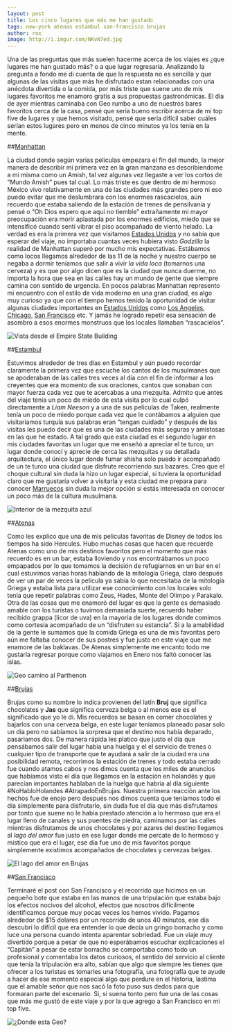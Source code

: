 ```yaml
---
layout: post
title: Los cinco lugares que más me han gustado
tags: new-york atenas estambul san-francisco brujas
author: rox
image: http://i.imgur.com/NKvN7ed.jpg
---
```

Una de las preguntas que más suelen hacerme acerca de los viajes es ¿que lugares me han gustado más? o a que lugar regresaría. Analizando la pregunta a fondo me di cuenta de que la respuesta no es sencilla y que algunas de las visitas que más he disfrutado estan relacionadas con una anécdota divertida o la comida, por más triste que suene uno de mis lugares favoritos me enamoro gratis a sus propuestas gastronómicas.
El día de ayer mientras caminaba con Geo rumbo a uno de nuestros bares favoritos cerca de la casa, pensé que sería bueno escribir acerca de mi top five de lugares y que hemos visitado, pensé que sería difícil saber cuáles serían estos lugares pero en menos de cinco minutos ya los tenía en la mente.

##[Manhattan](/tag/new-york/)

La ciudad donde según varias peliculas empezara el fin del mundo, la mejor manera de describir mi primera vez en la gran manzana es describiendome a mi misma como un Amish, tal vez algunas vez llegaste a ver los cortos de “Mundo Amish” pues tal cual. 
Lo más triste es que dentro de mi hermoso México vivo relativamente en una de las ciudades más grandes pero ni eso puedo evitar que me deslumbrara con los enormes rascacielos, aún recuerdo que estaba saliendo de la estación de trenes de pensilvania y pensé o “Oh Dios espero que aqui no tiemble” extrañamente mi mayor preocupación era morir aplastada por los enormes edificios, miedo que se intensificó cuando sentí vibrar el piso acompañado de viento helado.
La verdad es era la primera vez que visitamos [Estados Unidos](/tag/estados-unidos/) y no sabía que esperar del viaje, no importaba cuantas veces hubiera visto *Godzilla* la realidad de Manhattan superó por mucho mis expectativas. Estábamos como locos llegamos alrededor de las 11 de la noche y nuestro cuerpo se negaba a dormir teníamos que salir a vivir *la vida loca* (tomarnos una cerveza) y es que por algo dicen que es la ciudad que nunca duerme, no importa la hora que sea en las calles hay un mundo de gente que siempre camina con sentido de urgencia. En pocos palabras Manhattan represento mi encuentro con el estilo de vida moderno en una gran ciudad, es algo muy curioso ya que con el tiempo hemos tenido la oportunidad de visitar algunas ciudades importantes en [Estados Unidos](/tag/estados-unidos/) como [Los Angeles](/tag/los-angeles/), [Chicago](/tag/chicago/), [San Francisco](/tag/san-francisco/) etc. Y jamás he logrado repetir esa sensación de asombro a esos enormes monstruos que los locales llamaban “rascacielos”.

![Vista desde el Empire State Building](http://i.imgur.com/6kAC6cl.jpg)

##[Estambul](/tag/estambul/)

Estuvimos alrededor de tres días en Estambul y aún puedo recordar claramente la primera vez que escuche los cantos de los musulmanes que se apoderaban de las calles tres veces al día con el fin de informar a los creyentes que era momento de sus oraciones, cantos que sonaban con mayor fuerza cada vez que te acercabas a una mezquita.
Admito que antes del viaje tenía un poco de miedo de esta visita por lo cual culpó directamente a *Liam Neeson* y a una de sus peliculas de Taken, realmente tenía un poco de miedo porque cada vez que le contábamos a alguien que visitariamos turquía sus palabras eran “tengan cuidado” y después de las visitas les puedo decir que es una de las ciudades más seguras y amistosas en las que he estado. A tal grado que esta ciudad es el segundo lugar en mis ciudades favoritas un lugar que me enseñó a apreciar el te turco, un lugar donde conocí y aprecie de cerca las mezquitas y su detallada arquitectura, el único lugar donde fumar shisha solo puedo ir acompañado de un te turco una ciudad que disfrute recorriendo sus bazares.
Creo que el choque cultural sin duda la hizo un lugar especial, si tuviera la oportunidad claro que me gustaría volver a visitarla y esta ciudad me prepara para conocer [Marruecos](/tag/marruecos/) sin duda la mejor opción si estás interesada en conocer un poco más de la cultura musulmana.

![Interior de la mezquita azul](http://i.imgur.com/Z15RQWD.jpg)

##[Atenas](/tag/atenas/)

Como les explico que una de mis peliculas favoritas de Disney de todos los tiempos ha sido Hercules. Hubo muchas cosas que hacen que recuerde Atenas como uno de mis destinos favoritos pero el momento que más recuerdo es en un bar, estaba lloviendo y nos encontrábamos un poco empapados por lo que tomamos la decisión de refugiarnos en un bar en el cual estuvimos varias horas hablando de la mitología Griega, claro después de ver un par de veces la película ya sabía lo que necesitaba de la mitología Griega y estaba lista para utilizar ese conocimiento con los locales solo tenía que repetir palabras como Zeus, Hades, Monte del Olimpo y Parakalo.
Otra de las cosas que me enamoró del lugar es que la gente es demasiado amable con los turistas o tuvimos demasiada suerte, recuerdo haber recibido grappa (licor de uva) en la mayoría de los lugares donde comimos como cortesía acompañado de un “disfruten su estancia”. Si a la amabilidad de la gente le sumamos que la comida Griega es una de mis favoritas pero aún me faltaba conocer de sus postres y fue justo en este viaje que me enamore de las baklavas.
De Atenas simplemente me encanto todo me gustaría regresar porque como viajamos en Enero nos faltó conocer las islas.

![Geo camino al Parthenon](http://i.imgur.com/Bgl9roM.jpg)

##[Brujas](/tag/brujas/)

Brujas como su nombre lo indica provienen del latín **Bruj** que significa chocolates y **Jas** que significa cerveza belga o al menos ese es el significado que yo le di. Mis recuerdos se basan en comer chocolates y bajarlos con una cerveza belga, en este lugar teníamos planeado pasar solo un día pero no sabíamos la sorpresa que el destino nos había deparado, pasariamos dos.
De manera rápida les platico que justo el día que pensábamos salir del lugar habia una huelga y el el servicio de trenes o cualquier tipo de transporte que te ayudará a salir de la ciudad era una posibilidad remota, recorrimos la estación de trenes y todo estaba cerrado fue cuando atamos cabos y nos dimos cuenta que los miles de anuncios que habíamos visto el día que llegamos en la estación en holandés y que parecían importantes hablaban de la huelga que habría al día siguiente #NoHabloHolandes #AtrapadoEnBrujas.
Nuestra primera reacción ante los hechos fue de enojo pero después nos dimos cuenta que teníamos todo el día simplemente para disfrutarlo, sin duda fue el día que más disfrutamos por tonto que suene no le habia prestado atención a lo hermoso que era el lugar lleno de canales y sus puentes de piedra, caminamos por las calles mientras disfrutamos de unos chocolates y por azares del destino llegamos al *lago del amor* fue justo en ese lugar donde me percate de lo hermoso y místico que era el lugar, ese día fue uno de mis favoritos porque simplemente existimos acompañados de chocolates y cervezas belgas.

![El lago del amor en Brujas](http://i.imgur.com/91tQrqd.jpg)

##[San Francisco](/tag/san-francisco/)

Terminaré el post con San Francisco y el recorrido que hicimos en un pequeño bote que estaba en las manos de una tripulación que estaba bajo los efectos nocivos del alcohol, efectos que nosotros difícilmente identificamos porque muy pocas veces los hemos vivido.
Pagamos alrededor de $15 dolares por un recorrido de unos 40 minutos, ese día descubrí lo difícil que era entender lo que decía un gringo borracho y como luce una persona cuando intenta aparentar sobriedad.
Fue un viaje muy divertido porque a pesar de que no esperábamos escuchar explicaciones el “Capitán” a pesar de estar borracho se comportaba como todo un profesional y comentaba los datos curiosos, el sentido del servicio al cliente que tenía la tripulación era alto, sabían que algo que siempre les tienes que ofrecer a los turistas es tomarles una fotografía, una fotografía que te ayude a hacer de ese momento especial algo que perdure en el historia, lastima que el amable señor que nos sacó la foto puso sus dedos para que formaran parte del escenario.
Si, si suena tonto pero fue una de las cosas que más me gustó de este viaje y por la que agrego a San Francisco en mi top five.

![¿Donde esta Geo?](http://i.imgur.com/rwV3TuU.jpg)
